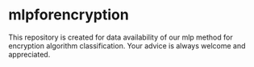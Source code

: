 # mlpforencryption
This repository is created for data availability of our mlp method for encryption algorithm classification. Your advice is always welcome and appreciated.
